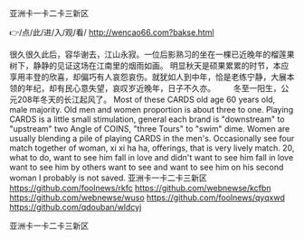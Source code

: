 
亚洲卡一卡二卡三新区




👉/点/此/进/入/观/看/ http://wencao66.com?bakse.html




很久很久此后，容华谢去，江山永寂。一位后影熟习的坐在一棵已近晚年的榴莲果树下，静静的见证这场在江南里的烟雨如画。
明显秋天是硕果累累的时节，本应享用丰登的欣喜，却偏巧有人哀怨哀伤。就犹如人到中年，恰是老练宁静，大展本领的年纪，却有民心意失望，哀叹岁近晚年，日子不久亦。
　　冬至一阳生，公元208年冬天的长江起风了。
Most of these CARDS old age 60 years old, male majority.
Old men and women proportion is about three to one.
Playing CARDS is a little small stimulation, general each brand is "downstream" to "upstream" two Angle of COINS, "three Tours" to "swim" dime.
Women are usually blending a pile of playing CARDS in the men's.
Occasionally see four match together of woman, xi xi ha ha, offerings, that is very lively match.
20, what to do, want to see him fall in love and didn't want to see him fall in love want to see him by others want to see and want to see him on his second woman I probably is not saved.
亚洲卡一卡二卡三新区 https://github.com/foolnews/rkfc
https://github.com/webnewse/kcfbn
https://github.com/webnewse/wuso
https://github.com/foolnews/qyqxwd
https://github.com/qdouban/wldcyj





亚洲卡一卡二卡三新区
